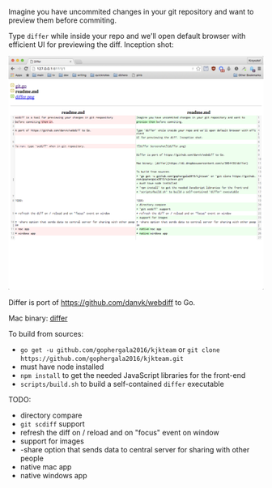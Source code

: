 Imagine you have uncommited changes in your git repository and want to
preview them before commiting.

Type `differ` while inside your repo and we'll open default browser with efficient
UI for previewing the diff. Inception shot:

![Differ Screenshot](differ.png)

Differ is port of https://github.com/danvk/webdiff to Go.

Mac binary: [differ](https://dl.dropboxusercontent.com/u/3064436/differ)

To build from sources:
* `go get -u github.com/gophergala2016/kjkteam` or `git clone https://github.com/gophergala2016/kjkteam.git`
* must have node installed
* `npm install` to get the needed JavaScript libraries for the front-end
* `scripts/build.sh` to build a self-contained `differ` executable

TODO:
* directory compare
* `git scdiff` support
* refresh the diff on / reload and on "focus" event on window
* support for images
* -share option that sends data to central server for sharing with other people
* native mac app
* native windows app
